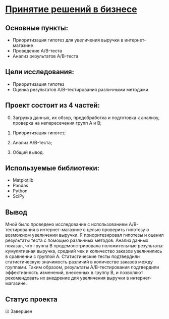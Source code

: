 # [Принятие решений в бизнесе](https://github.com/Kibmor/Ramil_Yarullin_data_analyst/blob/main/09.%20%D0%9F%D1%80%D0%B8%D0%BD%D1%8F%D1%82%D0%B8%D0%B5%20%D1%80%D0%B5%D1%88%D0%B5%D0%BD%D0%B8%D0%B9%20%D0%B2%20%D0%B1%D0%B8%D0%B7%D0%BD%D0%B5%D1%81%D0%B5/09%20-%20Prinyatie%20reshenij%20v%20biznese.ipynb)

## Основные пункты:
- Приоритизация гипотез для увеличения выручки в интернет-магазине
- Проведение A/B-теста
- Анализ результатов A/B-теста

## Цели исследования:
- Приоритизация гипотез
- Оценка результатов A/B-тестирования различными методами
## Проект состоит из 4 частей:

0) Загрузка данных, их обзор, предобработка и подготовка к анализу, проверка на непересечения групп А и В;

1) Приоритизация гипотез;

2) Анализ A/B-теста;

3) Общий вывод.

## Используемые библиотеки:
- Matplotlib
- Pandas
- Python
- SciPy
## Вывод
Мной было проведено исследование с использованием A/B-тестирования в интернет-магазине с целью проверить гипотезу о возможном увеличении выручки. Я приоритезировал гипотезы и оценил результаты теста с помощью различных методов. Анализ данных показал, что группа В продемонстрировала положительные результаты: кумулятивная выручка, средний чек и количество заказов увеличились в сравнении с группой А. Статистические тесты подтвердили статистическую значимость различий в количестве заказов между группами. Таким образом, результаты A/B-тестирования подтвердили эффективность изменений, внесенных в группу В, и позволяют рекомендовать их внедрение для увеличения выручки в интернет-магазине.
## Статус проекта
☑ Завершен

